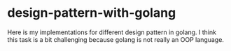 # design-pattern-with-golang
Here is my implementations for different design pattern in golang. I think this task is a bit challenging because golang is not really an OOP language.
